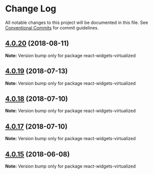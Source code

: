# Change Log

All notable changes to this project will be documented in this file.
See [Conventional Commits](https://conventionalcommits.org) for commit guidelines.

<a name="4.0.20"></a>
## [4.0.20](https://github.com/jquense/react-widgets/compare/react-widgets-virtualized@4.0.19...react-widgets-virtualized@4.0.20) (2018-08-11)

**Note:** Version bump only for package react-widgets-virtualized





<a name="4.0.19"></a>
## [4.0.19](https://github.com/jquense/react-widgets/compare/react-widgets-virtualized@4.0.18...react-widgets-virtualized@4.0.19) (2018-07-13)




**Note:** Version bump only for package react-widgets-virtualized

<a name="4.0.18"></a>
## [4.0.18](https://github.com/jquense/react-widgets/compare/react-widgets-virtualized@4.0.17...react-widgets-virtualized@4.0.18) (2018-07-10)




**Note:** Version bump only for package react-widgets-virtualized

<a name="4.0.17"></a>
## [4.0.17](https://github.com/jquense/react-widgets/compare/react-widgets-virtualized@4.0.16...react-widgets-virtualized@4.0.17) (2018-07-10)




**Note:** Version bump only for package react-widgets-virtualized

<a name="4.0.15"></a>
## [4.0.15](https://github.com/jquense/react-widgets/compare/react-widgets-virtualized@4.0.14...react-widgets-virtualized@4.0.15) (2018-06-08)




**Note:** Version bump only for package react-widgets-virtualized
